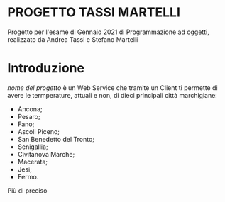 # PROGETTO TASSI MARTELLI
Progetto per l'esame di Gennaio 2021 di Programmazione ad oggetti, realizzato da Andrea Tassi e Stefano Martelli

# Introduzione
*nome del progetto* è un Web Service che tramite un Client ti permette di avere le termperature, attuali e non, di dieci principali città marchigiane:
* Ancona;
* Pesaro;
* Fano;
* Ascoli Piceno;
* San Benedetto del Tronto;
* Senigallia;
* Civitanova Marche;
* Macerata;
* Jesi;
* Fermo.

Più di preciso 
